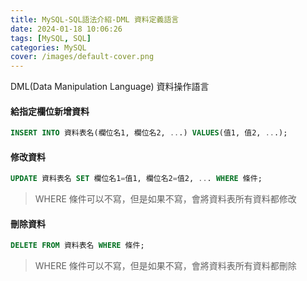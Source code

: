 ```yaml
---
title: MySQL-SQL語法介紹-DML 資料定義語言
date: 2024-01-18 10:06:26
tags: [MySQL, SQL]
categories: MySQL
cover: /images/default-cover.png
---
```


DML(Data Manipulation Language) 資料操作語言

<!-- more -->

#### 給指定欄位新增資料

```sql
INSERT INTO 資料表名(欄位名1, 欄位名2, ...) VALUES(值1, 值2, ...);
```

#### 修改資料

```sql
UPDATE 資料表名 SET 欄位名1=值1, 欄位名2=值2, ... WHERE 條件;
```

> WHERE 條件可以不寫，但是如果不寫，會將資料表所有資料都修改

#### 刪除資料

```sql
DELETE FROM 資料表名 WHERE 條件;
```

> WHERE 條件可以不寫，但是如果不寫，會將資料表所有資料都刪除
